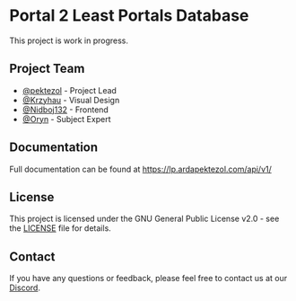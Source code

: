 # Portal 2 Least Portals Database

This project is work in progress.

## Project Team

* [@pektezol](https://github.com/pektezol) - Project Lead
* [@Krzyhau](https://github.com/Krzyhau) - Visual Design
* [@Nidboj132](https://github.com/Nidboj132) - Frontend
* [@Oryn](https://github.com/Oryn-Goia) - Subject Expert

## Documentation

Full documentation can be found at https://lp.ardapektezol.com/api/v1/

## License

This project is licensed under the GNU General Public License v2.0 - see the [LICENSE](https://github.com/pektezol/LeastPortals/blob/main/LICENSE) file for details.

## Contact

If you have any questions or feedback, please feel free to contact us at our [Discord](https://discord.gg/xq6TySyA4c).